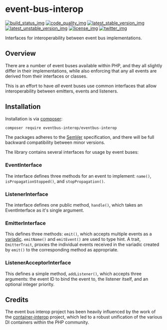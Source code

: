 # event-bus-interop
[![build_status_img]][build_status_travis]
[![code_quality_img]][code_quality]
[![latest_stable_version_img]][latest_stable_version]
[![latest_unstable_version_img]][latest_unstable_version]
[![license_img]][license]
[![twitter_img]][twitter]

Interfaces for interoperability between event bus implementations.

## Overview
There are a number of event buses available within PHP, and they all slightly differ in their implementations, while also enforcing that any all events are derived from their interfaces or classes.

This is an effort to have _all_ event buses use common interfaces that allow interoperability between emitters, events and listeners.

## Installation

Installation is via [composer]:
```bash
composer require eventbus-interop/eventbus-interop
```
The packages adheres to the [SemVer] specification, and there will be full backward compatibility
between minor versions.

The library contains several interfaces for usage by event buses:

### EventInterface

The interface defines three methods for an event to implement: `name()`, `isPropagationStopped()`, and `stopPropagation()`.

### ListenerInterface

The interface defines one public method, `handle()`, which takes an EventInterface as it's single argument.

### EmitterInterface

This defines three methods: `emit()`, which accepts multiple events as a [variadic]. `emitName()` and `emitEvent()` are used to type hint. A trait, `EmitterTrait`, proxies the individual events received in the variadic created by `emit()` to the corresponding method as appropriate.

### ListenerAcceptorInterface
This defines a simple method, `addListener()`, which accepts three arguments: the event ID to bind the event to, the listener itself, and an optional integer priority.

## Credits

The event bus interop project has been heavily influenced by the work of the [container-interop] project, which led to a robust unification of the various DI containers within the PHP community.


[build_status_img]: https://img.shields.io/travis/eventbus-interop/eventbus-interop.svg "Build Status"
[build_status_travis]: https://travis-ci.org/eventbus-interop/eventbus-interop
[composer]: https://getcomposer.org/
[code_quality]: https://scrutinizer-ci.com/g/eventbus-interop/eventbus-interop/?branch=master
[code_quality_img]: https://img.shields.io/scrutinizer/g/eventbus-interop/eventbus-interop.svg "Scrutinizer Code Quality"
[container-interop]: https://github.com/container-interop/container-interop
[latest_stable_version_img]: https://img.shields.io/packagist/v/eventbus-interop/eventbus-interop.svg "Latest Stable Version"
[latest_stable_version]: https://packagist.org/packages/eventbus-interop/eventbus-interop "Latest Stable Version"

[latest_unstable_version_img]: https://img.shields.io/packagist/vpre/eventbus-interop/eventbus-interop.svg "Latest Unstable Version"
[latest_unstable_version]: https://packagist.org/packages/eventbus-interop/eventbus-interop "Latest Unstable Version"
[SemVer]: http://semver.org/
[license_img]: https://img.shields.io/packagist/l/eventbus-interop/eventbus-interop.svg "License"
[license]: https://packagist.org/packages/eventbus-interop/eventbus-interop

[twitter_img]: https://img.shields.io/badge/twitter-%40shrikeh-blue.svg "@shrikeh on Twitter"
[twitter]: https://twitter.com/shrikeh
[variadic]: http://php.net/manual/en/functions.arguments.php#functions.variable-arg-list
[examples]: https://github.com/eventbus-interop/eventbus-interop/tree/master/examples "Link to examples in master"
[docs]: https://github.com/eventbus-interop/eventbus-interop/tree/master/docs "Link to docs in master"
[specs]: https://github.com/eventbus-interop/eventbus-interop/tree/master/spec "Link to specs in master"

